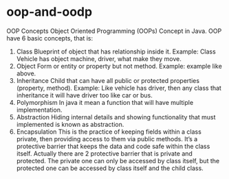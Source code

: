 # oop-and-oodp
OOP Concepts
Object Oriented Programming (OOPs) Concept in Java. OOP have 6 basic concepts, that is:

1. Class
	Blueprint of object that has relationship inside it.
	Example: Class Vehicle has object machine, driver, what make they move.
2. Object
	Form or entity or property but not method.
	Example: example like above.
3. Inheritance
	Child that can have all public or protected properties (property, method).
	Example: Like vehicle has driver, then any class that inheritance it will have driver too like car or bus.
4. Polymorphism
	In java it mean a function that will have multiple implementation.
5. Abstraction
	Hiding internal details and showing  functionality that must implemented is known as abstraction.	
6. Encapsulation
	This is the practice of keeping fields within a class private, then providing access to them via public methods. It’s a protective barrier 	that keeps the data and code safe within the class itself. Actually there are 2 protective barrier that is private and protected. 
	The private one can only be accessed by class itself, but the protected one can be accessed by class itself and the child class.
